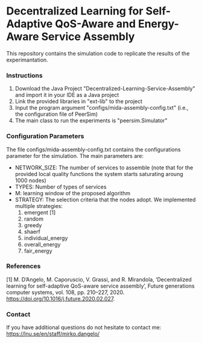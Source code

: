 # Decentralized Learning for Self-Adaptive QoS-Aware and Energy-Aware Service Assembly
This repository contains the simulation code to replicate the results of the experimantation.

### Instructions
1. Download the Java Project "Decentralized-Learning-Service-Assembly" and import it in your IDE as a Java project
2. Link the provided libraries in "ext-lib" to the project
3. Input the program argument "configs/mida-assembly-config.txt" (i.e., the configuration file of PeerSim)
4. The main class to run the experiments is "peersim.Simulator"

### Configuration Parameters
The file configs/mida-assembly-config.txt contains the configurations parameter for the simulation. The main parameters are:
- NETWORK_SIZE: The number of services to assemble (note that for the provided local quality functions the system starts saturating aroung 1000 nodes)
- TYPES: Number of types of services
- M: learning window of the proposed algorithm
- STRATEGY: The selection criteria that the nodes adopt. We implemented multiple strategies:
  1. emergent [1]
  2. random
  3. greedy
  4. shaerf
  5. individual_energy
  6. overall_energy
  7. fair_energy
  
### References 
 
[1] M. D’Angelo, M. Caporuscio, V. Grassi, and R. Mirandola, ‘Decentralized learning for self-adaptive QoS-aware service assembly’, Future generations computer systems, vol. 108, pp. 210–227, 2020. https://doi.org/10.1016/j.future.2020.02.027.


### Contact 
If you have additional questions do not hesitate to contact me: https://lnu.se/en/staff/mirko.dangelo/
